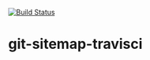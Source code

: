 [![Build Status](https://travis-ci.org/hato6502/git-sitemap-travisci.svg?branch=master)](https://travis-ci.org/hato6502/git-sitemap-travisci)
# git-sitemap-travisci
